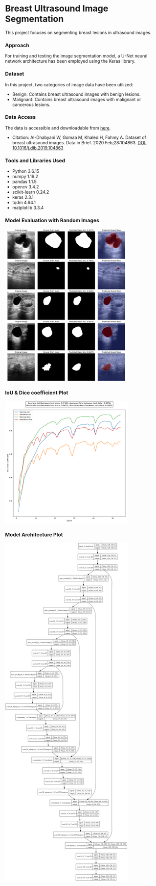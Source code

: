 # Breast Ultrasound Image Segmentation
This project focuses on segmenting breast lesions in ultrasound images.
### Approach
For training and testing the image segmentation model, a U-Net neural network architecture has been employed using the Keras library.
### Dataset
In this project, two categories of image data have been utilized:

- Benign: Contains breast ultrasound images with benign lesions.
- Malignant: Contains breast ultrasound images with malignant or cancerous lesions.

### Data Access
The data is accessible and downloadable from [here](https://www.kaggle.com/datasets/aryashah2k/breast-ultrasound-images-dataset).

- Citation: Al-Dhabyani W, Gomaa M, Khaled H, Fahmy A. Dataset of breast ultrasound images. Data in Brief. 2020 Feb;28:104863. [DOI: 10.1016/j.dib.2019.104863]( https://doi.org/10.1016/j.dib.2019.104863)

### Tools and Libraries Used
- Python 3.6.15
- numpy 1.19.2
- pandas 1.1.5
- opencv 3.4.2
- scikit-learn 0.24.2
- keras 2.3.1
- tqdm 4.64.1
- matplotlib 3.3.4

### Model Evaluation with Random Images
<img src="https://github.com/mohammadhosseinparsaei/Breast-Ultrasound-Image-Segmentation/blob/main/evaluation.png" alt="images" width="400"/>

### IoU & Dice coefficient Plot
<img src="https://github.com/mohammadhosseinparsaei/Breast-Ultrasound-Image-Segmentation/blob/main/iou_dice_plot.png" alt="IoU & Dice plot" width="400"/>

### Model Architecture Plot
<img src="https://github.com/mohammadhosseinparsaei/Breast-Ultrasound-Image-Segmentation/blob/main/model_architecture_plot.png" alt="Architecture" width="400"/>
